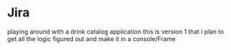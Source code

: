 # Jira
playing around with a drink catalog application
this is version 1 that i plan to get all the logic figured out and make it in a console/Frame
